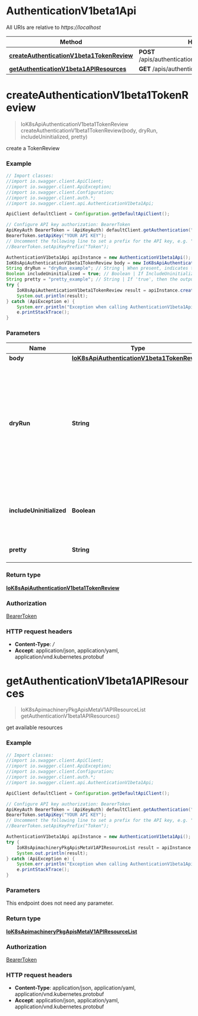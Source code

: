 # AuthenticationV1beta1Api

All URIs are relative to *https://localhost*

Method | HTTP request | Description
------------- | ------------- | -------------
[**createAuthenticationV1beta1TokenReview**](AuthenticationV1beta1Api.md#createAuthenticationV1beta1TokenReview) | **POST** /apis/authentication.k8s.io/v1beta1/tokenreviews | 
[**getAuthenticationV1beta1APIResources**](AuthenticationV1beta1Api.md#getAuthenticationV1beta1APIResources) | **GET** /apis/authentication.k8s.io/v1beta1/ | 


<a name="createAuthenticationV1beta1TokenReview"></a>
# **createAuthenticationV1beta1TokenReview**
> IoK8sApiAuthenticationV1beta1TokenReview createAuthenticationV1beta1TokenReview(body, dryRun, includeUninitialized, pretty)



create a TokenReview

### Example
```java
// Import classes:
//import io.swagger.client.ApiClient;
//import io.swagger.client.ApiException;
//import io.swagger.client.Configuration;
//import io.swagger.client.auth.*;
//import io.swagger.client.api.AuthenticationV1beta1Api;

ApiClient defaultClient = Configuration.getDefaultApiClient();

// Configure API key authorization: BearerToken
ApiKeyAuth BearerToken = (ApiKeyAuth) defaultClient.getAuthentication("BearerToken");
BearerToken.setApiKey("YOUR API KEY");
// Uncomment the following line to set a prefix for the API key, e.g. "Token" (defaults to null)
//BearerToken.setApiKeyPrefix("Token");

AuthenticationV1beta1Api apiInstance = new AuthenticationV1beta1Api();
IoK8sApiAuthenticationV1beta1TokenReview body = new IoK8sApiAuthenticationV1beta1TokenReview(); // IoK8sApiAuthenticationV1beta1TokenReview | 
String dryRun = "dryRun_example"; // String | When present, indicates that modifications should not be persisted. An invalid or unrecognized dryRun directive will result in an error response and no further processing of the request. Valid values are: - All: all dry run stages will be processed
Boolean includeUninitialized = true; // Boolean | If IncludeUninitialized is specified, the object may be returned without completing initialization.
String pretty = "pretty_example"; // String | If 'true', then the output is pretty printed.
try {
    IoK8sApiAuthenticationV1beta1TokenReview result = apiInstance.createAuthenticationV1beta1TokenReview(body, dryRun, includeUninitialized, pretty);
    System.out.println(result);
} catch (ApiException e) {
    System.err.println("Exception when calling AuthenticationV1beta1Api#createAuthenticationV1beta1TokenReview");
    e.printStackTrace();
}
```

### Parameters

Name | Type | Description  | Notes
------------- | ------------- | ------------- | -------------
 **body** | [**IoK8sApiAuthenticationV1beta1TokenReview**](IoK8sApiAuthenticationV1beta1TokenReview.md)|  |
 **dryRun** | **String**| When present, indicates that modifications should not be persisted. An invalid or unrecognized dryRun directive will result in an error response and no further processing of the request. Valid values are: - All: all dry run stages will be processed | [optional]
 **includeUninitialized** | **Boolean**| If IncludeUninitialized is specified, the object may be returned without completing initialization. | [optional]
 **pretty** | **String**| If &#39;true&#39;, then the output is pretty printed. | [optional]

### Return type

[**IoK8sApiAuthenticationV1beta1TokenReview**](IoK8sApiAuthenticationV1beta1TokenReview.md)

### Authorization

[BearerToken](../README.md#BearerToken)

### HTTP request headers

 - **Content-Type**: */*
 - **Accept**: application/json, application/yaml, application/vnd.kubernetes.protobuf

<a name="getAuthenticationV1beta1APIResources"></a>
# **getAuthenticationV1beta1APIResources**
> IoK8sApimachineryPkgApisMetaV1APIResourceList getAuthenticationV1beta1APIResources()



get available resources

### Example
```java
// Import classes:
//import io.swagger.client.ApiClient;
//import io.swagger.client.ApiException;
//import io.swagger.client.Configuration;
//import io.swagger.client.auth.*;
//import io.swagger.client.api.AuthenticationV1beta1Api;

ApiClient defaultClient = Configuration.getDefaultApiClient();

// Configure API key authorization: BearerToken
ApiKeyAuth BearerToken = (ApiKeyAuth) defaultClient.getAuthentication("BearerToken");
BearerToken.setApiKey("YOUR API KEY");
// Uncomment the following line to set a prefix for the API key, e.g. "Token" (defaults to null)
//BearerToken.setApiKeyPrefix("Token");

AuthenticationV1beta1Api apiInstance = new AuthenticationV1beta1Api();
try {
    IoK8sApimachineryPkgApisMetaV1APIResourceList result = apiInstance.getAuthenticationV1beta1APIResources();
    System.out.println(result);
} catch (ApiException e) {
    System.err.println("Exception when calling AuthenticationV1beta1Api#getAuthenticationV1beta1APIResources");
    e.printStackTrace();
}
```

### Parameters
This endpoint does not need any parameter.

### Return type

[**IoK8sApimachineryPkgApisMetaV1APIResourceList**](IoK8sApimachineryPkgApisMetaV1APIResourceList.md)

### Authorization

[BearerToken](../README.md#BearerToken)

### HTTP request headers

 - **Content-Type**: application/json, application/yaml, application/vnd.kubernetes.protobuf
 - **Accept**: application/json, application/yaml, application/vnd.kubernetes.protobuf

